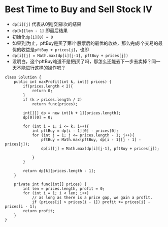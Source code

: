 # Best Time to Buy and Sell Stock IV
- `dp[i][j]` 代表从0到j交易i次的结果
- `dp[k][len - 1]` 即最后结果
- 初始化`dp[i][0] = 0`
- 如果到j为止，pftBuy是买了第i个股票后的最优的收益，那么完成i个交易的最优的收益是`pftBuy + prices[j]`，也即
- `dp[i][j] = Math.max(dp[i][j-1], pftBuy + prices[j])`
- 没明白，这个pftBuy难道不是把j买了吗，那怎么还能去下一步去卖掉？同一天不能进行这样的操作吧？

```
class Solution {
    public int maxProfit(int k, int[] prices) {
        if(prices.length < 2){
            return 0;
        }
        if (k > prices.length / 2)
            return func(prices);

        int[][] dp = new int[k + 1][prices.length];
        dp[0][0] = 0;

        for (int i = 1; i <= k; i++){
            int pftBuy = dp[i - 1][0] - prices[0];
            for (int j = 1; j <= prices.length - 1; j++){
                pftBuy = Math.max(pftBuy, dp[i - 1][j - 1] - prices[j]);
                dp[i][j] = Math.max(dp[i][j-1], pftBuy + prices[j]);
                
            }
        }

        return dp[k][prices.length - 1];
    }

    private int func(int[] prices) {
        int len = prices.length, profit = 0;
        for (int i = 1; i < len; i++)
            // as long as there is a price gap, we gain a profit.
            if (prices[i] > prices[i - 1]) profit += prices[i] - prices[i - 1];
        return profit;
    }
}
```
